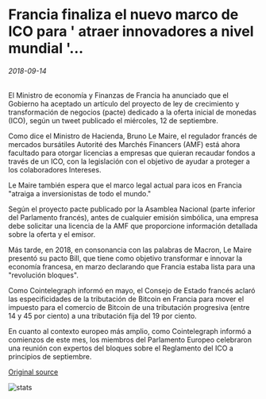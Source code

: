 # Francia finaliza el nuevo marco de ICO para ' atraer innovadores a nivel mundial '...

###### 2018-09-14

El Ministro de economía y Finanzas de Francia ha anunciado que el Gobierno ha aceptado un artículo del proyecto de ley de crecimiento y transformación de negocios (pacte) dedicado a la oferta inicial de monedas (ICO), según un tweet publicado el miércoles, 12 de septiembre.

Como dice el Ministro de Hacienda, Bruno Le Maire, el regulador francés de mercados bursátiles Autorité des Marchés Financers (AMF) está ahora facultado para otorgar licencias a empresas que quieran recaudar fondos a través de un ICO, con la legislación con el objetivo de ayudar a proteger a los colaboradores Intereses.

Le Maire también espera que el marco legal actual para icos en Francia "atraiga a inversionistas de todo el mundo."

Según el proyecto pacte publicado por la Asamblea Nacional (parte inferior del Parlamento francés), antes de cualquier emisión simbólica, una empresa debe solicitar una licencia de la AMF que proporcione información detallada sobre la oferta y el emisor.

Más tarde, en 2018, en consonancia con las palabras de Macron, Le Maire presentó su pacto Bill, que tiene como objetivo transformar e innovar la economía francesa, en marzo declarando que Francia estaba lista para una "revolución bloques".

Como Cointelegraph informó en mayo, el Consejo de Estado francés aclaró las especificidades de la tributación de Bitcoin en Francia para mover el impuesto para el comercio de Bitcoin de una tributación progresiva (entre 14 y 45 por ciento) a una tributación fija del 19 por ciento.

En cuanto al contexto europeo más amplio, como Cointelegraph informó a comienzos de este mes, los miembros del Parlamento Europeo celebraron una reunión con expertos del bloques sobre el Reglamento del ICO a principios de septiembre.

[Original source](https://cointelegraph.com/news/france-finalizes-new-ico-framework-to-attract-innovators-globally)

![stats](https://c.statcounter.com/11760860/0/a89fa40b/1/ "stats")